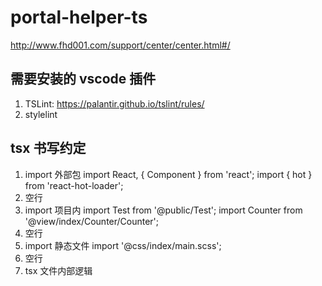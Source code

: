 # portal-helper-ts
http://www.fhd001.com/support/center/center.html#/

## 需要安装的 vscode 插件
1.  TSLint: https://palantir.github.io/tslint/rules/
2.  stylelint

## tsx 书写约定
1.  import 外部包
import React, { Component } from 'react';
import { hot } from 'react-hot-loader';
2.  空行
3.  import 项目内
import Test from '@public/Test';
import Counter from '@view/index/Counter/Counter';
4.  空行
5.  import 静态文件
import '@css/index/main.scss';
6.  空行
7.  tsx 文件内部逻辑
